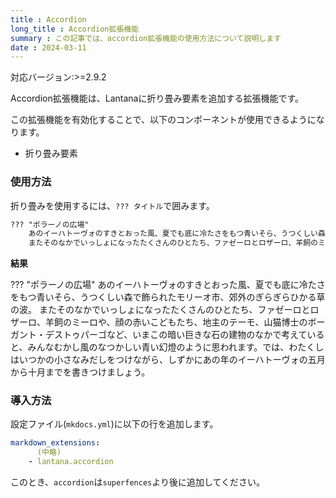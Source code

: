 ```yaml
---
title : Accordion
long_title : Accordion拡張機能
summary : この記事では、accordion拡張機能の使用方法について説明します
date : 2024-03-11
---
```


<span class="badge bg-primary">対応バージョン:>=2.9.2</span>

Accordion拡張機能は、Lantanaに折り畳み要素を追加する拡張機能です。

この拡張機能を有効化することで、以下のコンポーネントが使用できるようになります。

- 折り畳み要素

### 使用方法
折り畳みを使用するには、`??? タイトル`で囲みます。

```md title="例"
??? "ポラーノの広場"
    あのイーハトーヴォのすきとおった風、夏でも底に冷たさをもつ青いそら、うつくしい森で飾られたモリーオ市、郊外のぎらぎらひかる草の波。
    またそのなかでいっしょになったたくさんのひとたち、ファゼーロとロザーロ、羊飼のミーロや、顔の赤いこどもたち、地主のテーモ、山猫博士のボーガント・デストゥパーゴなど、いまこの暗い巨きな石の建物のなかで考えていると、みんなむかし風のなつかしい青い幻燈のように思われます。では、わたくしはいつかの小さなみだしをつけながら、しずかにあの年のイーハトーヴォの五月から十月までを書きつけましょう。
```

**結果**

??? "ポラーノの広場"
    あのイーハトーヴォのすきとおった風、夏でも底に冷たさをもつ青いそら、うつくしい森で飾られたモリーオ市、郊外のぎらぎらひかる草の波。
    またそのなかでいっしょになったたくさんのひとたち、ファゼーロとロザーロ、羊飼のミーロや、顔の赤いこどもたち、地主のテーモ、山猫博士のボーガント・デストゥパーゴなど、いまこの暗い巨きな石の建物のなかで考えていると、みんなむかし風のなつかしい青い幻燈のように思われます。では、わたくしはいつかの小さなみだしをつけながら、しずかにあの年のイーハトーヴォの五月から十月までを書きつけましょう。

### 導入方法
設定ファイル(`mkdocs.yml`)に以下の行を追加します。

```yml title="mkdocs.yml"
markdown_extensions:
      (中略)
    - lantana.accordion
```

このとき、`accordion`は`superfences`より後に追加してください。